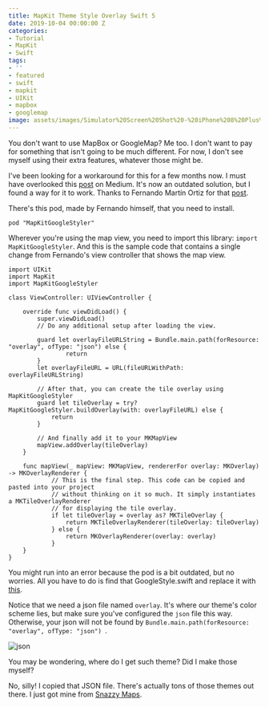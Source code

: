 ```yaml
---
title: MapKit Theme Style Overlay Swift 5
date: 2019-10-04 00:00:00 Z
categories:
- Tutorial
- MapKit
- Swift
tags:
- ''
- featured
- swift
- mapkit
- UIKit
- mapbox
- googlemap
image: assets/images/Simulator%20Screen%20Shot%20-%20iPhone%208%20Plus%20-%202019-10-04%20at%2020.23.31.png
---
```


You don't want to use MapBox or GoogleMap? Me too. I don't want to pay for something that isn't going to be much different. For now, I don't see myself using their extra features, whatever those might be.

I've been looking for a workaround for this for a few months now. I must have overlooked this [post][mappost] on Medium. It's now an outdated solution, but I found a way for it to work. Thanks to Fernando Martín Ortiz for that [post][mappost].

There's this pod, made by Fernando himself, that you need to install.

```
pod "MapKitGoogleStyler"
```

Wherever you're using the map view, you need to import this library: `import MapKitGoogleStyler`. And this is the sample code that contains a single change from Fernando's view controller that shows the map view.

```
import UIKit
import MapKit
import MapKitGoogleStyler

class ViewController: UIViewController {

    override func viewDidLoad() {
        super.viewDidLoad()
        // Do any additional setup after loading the view.
        
        guard let overlayFileURLString = Bundle.main.path(forResource: "overlay", ofType: "json") else {
                return
        }
        let overlayFileURL = URL(fileURLWithPath: overlayFileURLString)
        
        // After that, you can create the tile overlay using MapKitGoogleStyler
        guard let tileOverlay = try? MapKitGoogleStyler.buildOverlay(with: overlayFileURL) else {
            return
        }
        
        // And finally add it to your MKMapView
        mapView.addOverlay(tileOverlay)
    }

    func mapView(_ mapView: MKMapView, rendererFor overlay: MKOverlay) -> MKOverlayRenderer {
            // This is the final step. This code can be copied and pasted into your project
            // without thinking on it so much. It simply instantiates a MKTileOverlayRenderer
            // for displaying the tile overlay.
            if let tileOverlay = overlay as? MKTileOverlay {
                return MKTileOverlayRenderer(tileOverlay: tileOverlay)
            } else {
                return MKOverlayRenderer(overlay: overlay)
            }
    }
}
```

You might run into an error because the pod is a bit outdated, but no worries. All you have to do is find that GoogleStyle.swift and replace it with [this][git].

Notice that we need a json file named `overlay`. It's where our theme's color scheme lies, but make sure you've configured the `json` file this way. Otherwise, your json will not be found by `Bundle.main.path(forResource: "overlay", ofType: "json") `. 

![json](/blog/assets/images/Screen%20Shot%202019-10-04%20at%209.22.14%20PM.png)

You may be wondering, where do I get such theme? Did I make those myself?

No, silly! I copied that JSON file. There's actually tons of those themes out there. I just got mine from [Snazzy Maps][snazzy].


[mappost]: https://medium.com/@ortizfernandomartin/customize-mapkits-mkmapview-with-google-maps-styling-wizard-a5dcc095e19f
[git]: https://github.com/iosjunkie/StyleMapKit/blob/master/StyleMapKit/GoogleStyle.swift
[snazzy]: https://snazzymaps.com/style/282895/xemeneies-pou
